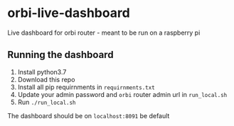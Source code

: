 # orbi-live-dashboard

Live dashboard for orbi router - meant to be run on a raspberry pi

## Running the dashboard

1. Install python3.7
1. Download this repo
1. Install all pip requirnments in `requirnments.txt`
1. Update your admin password and `orbi` router admin url in `run_local.sh`
1. Run `./run_local.sh`

The dashboard should be on `localhost:8091` be default
